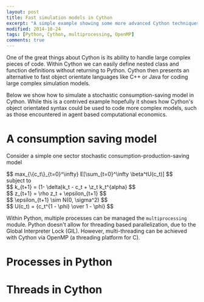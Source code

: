 ```yaml
---
layout: post
title: Fast simulation models in Cython
excerpt: "A simple example showing some more advanced Cython techniques"
modified: 2014-10-24
tags: [Python, Cython, multiprocessing, OpenMP]
comments: true
---
```


One of the great things about Cython is its ability to handle large complex pieces of code.  Within Cython we can easily define nested class and function definitions without returning to Python. Cython then presents an alternative to fast object orientate languages like C++ or Java for coding large complex simulation models.

Below we show how to simulate a stochastic consumption-saving model in Cython. While this is a contrived example hopefully it shows how Cython's object orientated syntax could be used to code more complex models, such as those encountered in agent based computational economics.

# A consumption saving model

Consider a simple one sector stochastic consumption-production-saving model

<div>$$  max_{\{c_t\}_{t=0}^\infty} E[\sum_{t=0}^\infty \beta^tU(c_t)]  $$</div>
subject to
<div>$$  k_{t+1} = (1- \delta)k_t - c_t + \z_t k_t^{alpha} $$</div>
<div>$$  z_{t+1} = \rho z_t + \epsilon_{t+1} $$</div>
<div>$$  \epsilon_{t+1} \sim N(0, \sigma^2) $$</div>
<div>$$  U(c_t) = {c_t^{1 - \phi} \over  1 - \phi} $$</div>


Within Python, multiple processes can be managed the `multiprocessing` module.  Python doesn't allow for threading based parallelization, due to the Global Interpreter Lock (GIL). However, multi-threading can be achieved with Cython via OpenMP (a threading platform for C). 

# Processes in Python



# Threads in Cython 



